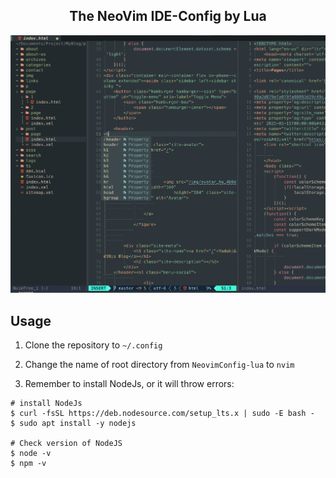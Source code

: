 ## <center>The NeoVim IDE-Config by Lua</center>

<center><img src="https://github.com/ChouYuduki/NeovimConfig-lua/blob/main/shortcut.png"></center>

## Usage  
1. Clone the repository to `~/.config`
     
2. Change the name of root directory from `NeovimConfig-lua` to `nvim`
  
3. Remember to install NodeJs, or it will throw errors:

```
# install NodeJs
$ curl -fsSL https://deb.nodesource.com/setup_lts.x | sudo -E bash -
$ sudo apt install -y nodejs

# Check version of NodeJS
$ node -v
$ npm -v
```


